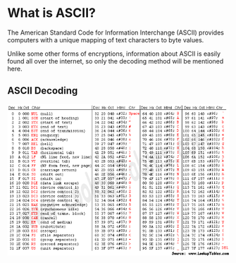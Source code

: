 # What is ASCII?
The American Standard Code for Information Interchange (ASCII) provides computers with a unique mapping of text characters to byte values. 

Unlike some other forms of encryptions, information about ASCII is easily found all over the internet, so only the decoding method will be mentioned here. 

## ASCII Decoding

![ASCII Table](image.png)
